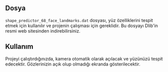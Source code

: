 
## Dosya

`shape_predictor_68_face_landmarks.dat` dosyası, yüz özelliklerini tespit etmek için kullanılır ve projenin çalışması için gereklidir. Bu dosyayı Dlib'in resmi web sitesinden indirebilirsiniz.

## Kullanım

Projeyi çalıştırdığınızda, kamera otomatik olarak açılacak ve yüzünüzü tespit edecektir. Gözlerinizin açık olup olmadığı ekranda gösterilecektir.


